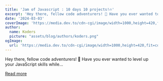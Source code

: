 ```yaml
---
title: 'Jam of Javascript : 10 days 10 projects!🔥'
excerpt: 'Hey there, fellow code adventurers! 🚀 Have you ever wanted to level up your JavaScript skills while...'
date: '2024-03-03'
coverImage: 'https://media.dev.to/cdn-cgi/image/width=1000,height=420,fit=cover,gravity=auto,format=auto/https%3A%2F%2Fdev-to-uploads.s3.amazonaws.com%2Fuploads%2Farticles%2Fscnnluiy39mfxygdyt46.jpg'
author:
  name: Koders
  picture: "assets/blog/authors/koders.png"
ogImage:
  url: 'https://media.dev.to/cdn-cgi/image/width=1000,height=420,fit=cover,gravity=auto,format=auto/https%3A%2F%2Fdev-to-uploads.s3.amazonaws.com%2Fuploads%2Farticles%2Fscnnluiy39mfxygdyt46.jpg'
---
```


Hey there, fellow code adventurers! 🚀 Have you ever wanted to level up your JavaScript skills while...

[Read more](https://dev.to/khushindpatel/jam-of-javascript-10-days-10-projects-3e5a)
